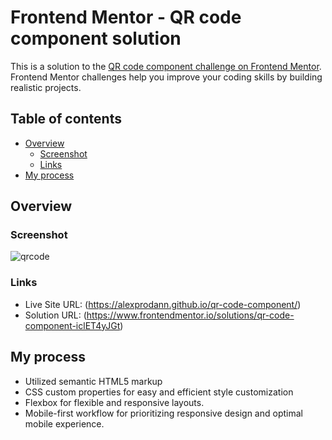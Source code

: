 # Frontend Mentor - QR code component solution

This is a solution to the [QR code component challenge on Frontend Mentor](https://www.frontendmentor.io/challenges/qr-code-component-iux_sIO_H). Frontend Mentor challenges help you improve your coding skills by building realistic projects. 

## Table of contents

- [Overview](#overview)
  - [Screenshot](#screenshot)
  - [Links](#links)
- [My process](#my-process)

## Overview

### Screenshot

![qrcode](https://user-images.githubusercontent.com/100951219/235292835-6e404293-2925-415e-b16a-6aa887c15863.png)

### Links

- Live Site URL: (https://alexprodann.github.io/qr-code-component/)
- Solution URL: (https://www.frontendmentor.io/solutions/qr-code-component-iclET4yJGt)


## My process

- Utilized semantic HTML5 markup
- CSS custom properties for easy and efficient style customization
- Flexbox for flexible and responsive layouts.
- Mobile-first workflow for prioritizing responsive design and optimal mobile experience.
